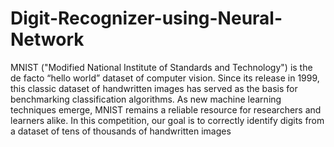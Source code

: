 # Digit-Recognizer-using-Neural-Network
MNIST ("Modified National Institute of Standards and Technology") is the de facto “hello world” dataset of computer vision. Since its release in 1999, this classic dataset of handwritten images has served as the basis for benchmarking classification algorithms. As new machine learning techniques emerge, MNIST remains a reliable resource for researchers and learners alike.  In this competition, our goal is to correctly identify digits from a dataset of tens of thousands of handwritten images
